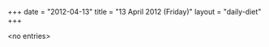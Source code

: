 +++
date = "2012-04-13"
title = "13 April 2012 (Friday)"
layout = "daily-diet"
+++


\<no entries\>
